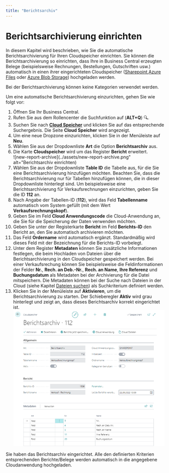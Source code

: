 ```yaml
---
title: "Berichtsarchiv"
---
```


# <a name="set-up-report-archive"></a>Berichtsarchivierung einrichten

In diesem Kapitel wird beschrieben, wie Sie die automatische Berichtsarchivierung für Ihren Cloudspeicher einrichten. Sie können die Berichtsarchivierung so einrichten, dass Ihre in Business Central erzeugten Belege (beispielsweise Rechnungen, Bestellungen, Gutschriften usw.) automatisch in einen ihrer eingerichteten Cloudspeicher ([Sharepoint](set-up-for-sharepoint.md),[Azure Files](set-up-for-azure-files.md) oder [Azure Blob Storage](set-up-for-azure-blob-storage.md)) hochgeladen werden.  

Bei der Berichtsarchivierung können keine Kategorien verwendet werden.  

Um eine automatische Berichtsarchivierung einzurichten, gehen Sie wie folgt vor:  

1. Öffnen Sie Ihr Business Central.  
1. Rufen Sie aus dem Rollencenter die Suchfunktion auf (**ALT+Q**) 🔍.
1. Suchen Sie nach **[Cloud Speicher](https://businesscentral.dynamics.com/?page=70838580)** und klicken Sie auf das entsprechende Suchergebnis.
Die Seite **Cloud Speicher** wird angezeigt.  
1. Um eine neue Dropzone einzurichten, klicken Sie in der Menüleiste auf **Neu**.  
1. Wählen Sie aus der Dropdownliste **Art** die Option **Berichtsarchiv** aus.  
1. Die Karte **Cloudspeicher** wird um das Register **Bericht** erweitert.  
    ![new-report-archive](../assets/new-report-archive.png" alt="Berichtsarchiv einrichten)  
1. Wählen Sie aus der Dropdownliste **Table ID** die Tabelle aus, für die Sie eine Berichtsarchivierung hinzufügen möchten. Beachten Sie, dass die Berichtsarchivierung nur für Tabellen hinzufügen können, die in dieser Dropdownliste hinterlegt sind. Um beispielsweise eine Berichtsarchivierung für Verkaufsrechnungen einzurichten, geben Sie die ID **112** an.  
1. Nach Angabe der Tabellen-ID (**112**), wird das Feld **Tabellenname** automatisch vom System gefüllt (mit dem Wert **Verkaufsrechnungskopf**).  
1. Geben Sie im Feld **Cloud Anwendungscode** die Cloud-Anwendung an, die Sie für die Speicherung der Daten verwenden möchten.  
1. Geben Sie unter der Registerkarte **Bericht** im Feld **Berichts-ID** den Bericht an, den Sie automatisch archivieren möchten.  
1. Das Feld **Ordername** wird automatisch ergänzt. Standardmäßig wird dieses Feld mit der Bezeichnung für die Berichts-ID vorbelegt.  
1. Unter dem Register **Metadaten** können Sie zusätzliche Informationen festlegen, die beim Hochladen von Dateien über die Berichtsarchivierung in den Cloudspeicher gespeichert werden. Bei einer Verkaufsrechung können Sie beispielsweise die Feldinformationen der Felder **Nr.**, **Rech. an Deb.-Nr.**, **Rech. an Name**, **Ihre Referenz** und **Buchungsdatum** als Metadaten bei der Archivierung für die Datei mitspeichern. Die Metadaten können bei der Suche nach Dateien in der Cloud (siehe Kapitel [Dateien suchen](../features/search-files.md)) als Suchkriterium definiert werden. 
1. Klicken Sie in der Menüleiste auf **Aktivieren**, um die Berichtsarchivierung zu starten. Der Schieberegler **Aktiv** wird grau hinterlegt und zeigt an, dass dieses Berichtsarchiv korrekt eingerichtet ist.  
    ![final-report-archive](../assets/final-report-archive.png)  

Sie haben das Berichtsarchiv eingerichtet. Alle den definierten Kriterien entsprechenden Berichte/Belege werden automatisch in die angegebene Cloudanwendung hochgeladen.  

